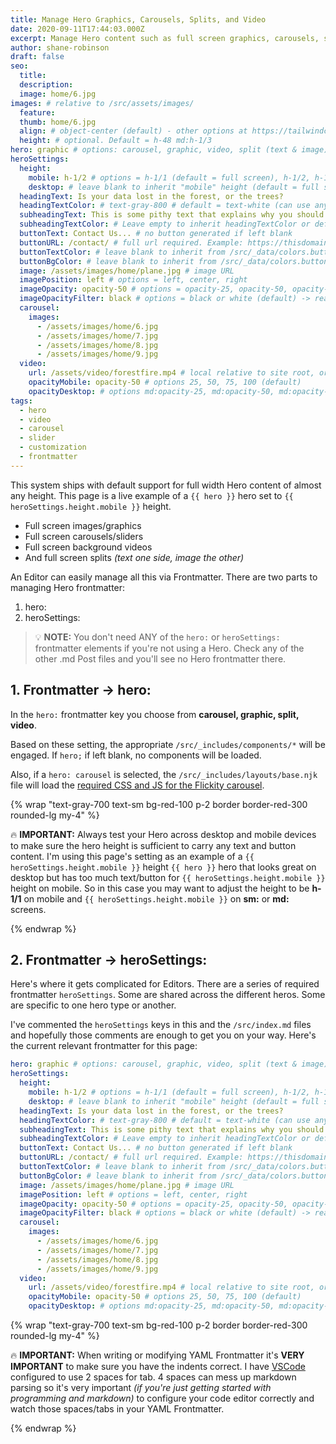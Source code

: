 ```yaml
---
title: Manage Hero Graphics, Carousels, Splits, and Video
date: 2020-09-11T17:44:03.000Z
excerpt: Manage Hero content such as full screen graphics, carousels, splits, video, and buttons
author: shane-robinson
draft: false
seo:
  title:
  description:
  image: home/6.jpg
images: # relative to /src/assets/images/
  feature:
  thumb: home/6.jpg
  align: # object-center (default) - other options at https://tailwindcss.com/docs/object-position
  height: # optional. Default = h-48 md:h-1/3
hero: graphic # options: carousel, graphic, video, split (text & image)
heroSettings:
  height:
    mobile: h-1/2 # options = h-1/1 (default = full screen), h-1/2, h-1/3, h-3/4, h-9/10, h-48 (12rem, 192px), h-56 (14rem, 224px), h-64 (16rem, 256px)
    desktop: # leave blank to inherit "mobile" height (default = full screen)
  headingText: Is your data lost in the forest, or the trees?
  headingTextColor: # text-gray-800 # default = text-white (can use any TailwindCSS text-[color]-[xxx])
  subheadingText: This is some pithy text that explains why you should hire us without reading any further. Or is it farther?
  subheadingTextColor: # Leave empty to inherit headingTextColor or default (text-white) or use any text-[color]-[xxx]
  buttonText: Contact Us... # no button generated if left blank
  buttonURL: /contact/ # full url required. Example: https://thisdomain.com/somepage/
  buttonTextColor: # leave blank to inherit from /src/_data/colors.buttonCustom or buttonDefault
  buttonBgColor: # leave blank to inherit from /src/_data/colors.buttonCustom.bg or buttonDefault.bg
  image: /assets/images/home/plane.jpg # image URL
  imagePosition: left # options = left, center, right
  imageOpacity: opacity-50 # options = opacity-25, opacity-50, opacity-75, opacity-100 (default)
  imageOpacityFilter: black # options = black or white (default) -> really depends on your background image
  carousel:
    images:
      - /assets/images/home/6.jpg
      - /assets/images/home/7.jpg
      - /assets/images/home/8.jpg
      - /assets/images/home/9.jpg
  video:
    url: /assets/video/forestfire.mp4 # local relative to site root, or full https://... if remote?
    opacityMobile: opacity-50 # options 25, 50, 75, 100 (default)
    opacityDesktop: # options md:opacity-25, md:opacity-50, md:opacity-75, md:opacity-100 (default)
tags:
  - hero
  - video
  - carousel
  - slider
  - customization
  - frontmatter
---
```


This system ships with default support for full width Hero content of almost any height. This page is a live example of a `{{ hero }}` hero set to `{{ heroSettings.height.mobile }}` height.

- Full screen images/graphics
- Full screen carousels/sliders
- Full screen background videos
- And full screen splits *(text one side, image the other)*

An Editor can easily manage all this via Frontmatter. There are two parts to managing Hero frontmatter:

1. hero:
2. heroSettings:

> :bulb: **NOTE:** You don't need ANY of the `hero:` or `heroSettings:` frontmatter elements if you're not using a Hero. Check any of the other .md Post files and you'll see no Hero frontmatter there. 

## 1. Frontmatter -> hero:

In the `hero:` frontmatter key you choose from **carousel, graphic, split, video**.

Based on these setting, the appropriate `/src/_includes/components/*` will be engaged. If `hero;` if left blank, no components will be loaded.

Also, if a `hero: carousel` is selected, the `/src/_includes/layouts/base.njk` file will load the [required CSS and JS for the Flickity carousel](https://flickity.metafizzy.co/).

{% wrap "text-gray-700 text-sm bg-red-100 p-2 border border-red-300 rounded-lg my-4" %}

:fire: **IMPORTANT:** Always test your Hero across desktop and mobile devices to make sure the hero height is sufficient to carry any text and button content. I'm using this page's setting as an example of a `{{ heroSettings.height.mobile }}` height `{{ hero }}` hero that looks great on desktop but has too much text/button for `{{ heroSettings.height.mobile }}` height on mobile. So in this case you may want to adjust the height to be **h-1/1** on mobile and `{{ heroSettings.height.mobile }}` on **sm:** or **md:** screens.

{% endwrap %}

## 2. Frontmatter -> heroSettings:

Here's where it gets complicated for Editors. There are a series of required frontmatter `heroSettings`. Some are shared across the different heros. Some are specific to one hero type or another. 

I've commented the `heroSettings` keys in this and the `/src/index.md` files and hopefully those comments are enough to get you on your way. Here's the current relevant frontmatter for this page:

```yaml
hero: graphic # options: carousel, graphic, video, split (text & image)
heroSettings:
  height:
    mobile: h-1/2 # options = h-1/1 (default = full screen), h-1/2, h-1/3, h-3/4, h-9/10, h-48 (12rem, 192px), h-56 (14rem, 224px), h-64 (16rem, 256px)
    desktop: # leave blank to inherit "mobile" height (default = full screen)
  headingText: Is your data lost in the forest, or the trees?
  headingTextColor: # text-gray-800 # default = text-white (can use any TailwindCSS text-[color]-[xxx])
  subheadingText: This is some pithy text that explains why you should hire us without reading any further. Or is it farther?
  subheadingTextColor: # Leave empty to inherit headingTextColor or default (text-white) or use any text-[color]-[xxx]
  buttonText: Contact Us... # no button generated if left blank
  buttonURL: /contact/ # full url required. Example: https://thisdomain.com/somepage/
  buttonTextColor: # leave blank to inherit from /src/_data/colors.buttonCustom or buttonDefault
  buttonBgColor: # leave blank to inherit from /src/_data/colors.buttonCustom.bg or buttonDefault.bg
  image: /assets/images/home/plane.jpg # image URL
  imagePosition: left # options = left, center, right
  imageOpacity: opacity-50 # options = opacity-25, opacity-50, opacity-75, opacity-100 (default)
  imageOpacityFilter: black # options = black or white (default) -> really depends on your background image
  carousel:
    images:
      - /assets/images/home/6.jpg
      - /assets/images/home/7.jpg
      - /assets/images/home/8.jpg
      - /assets/images/home/9.jpg
  video:
    url: /assets/video/forestfire.mp4 # local relative to site root, or full https://... if remote?
    opacityMobile: opacity-50 # options 25, 50, 75, 100 (default)
    opacityDesktop: # options md:opacity-25, md:opacity-50, md:opacity-75, md:opacity-100 (default)
```

{% wrap "text-gray-700 text-sm bg-red-100 p-2 border border-red-300 rounded-lg my-4" %}

:fire: **IMPORTANT:** When writing or modifying YAML Frontmatter it's **VERY IMPORTANT** to make sure you have the indents correct. I have [VSCode](https://code.visualstudio.com/) configured to use 2 spaces for tab. 4 spaces can mess up markdown parsing so it's very important *(if you're just getting started with programming and markdown)* to configure your code editor correctly and watch those spaces/tabs in your YAML Frontmatter.

{% endwrap %}